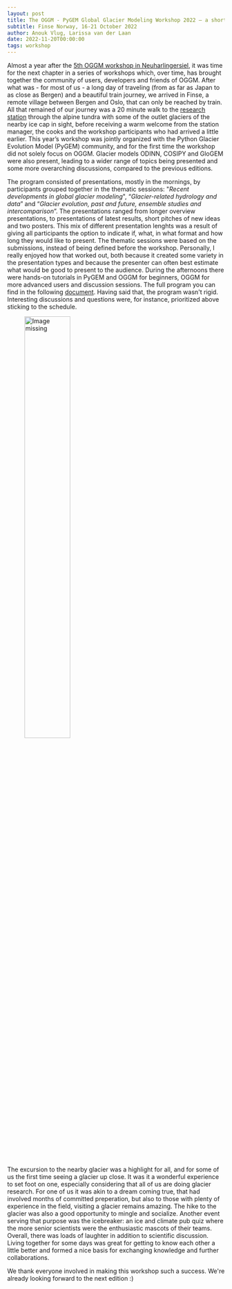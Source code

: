 ```yaml
---
layout: post
title: The OGGM - PyGEM Global Glacier Modeling Workshop 2022 – a short summary
subtitle: Finse Norway, 16-21 October 2022
author: Anouk Vlug, Larissa van der Laan
date: 2022-11-20T00:00:00
tags: workshop
---
```


Almost a year after the [5th OGGM workshop in Neuharlingersiel](https://oggm.org/2021/10/12/5th-oggm-worshop-summary/), 
it was time for the next chapter in a series of workshops which, over time, has brought together the community of users, developers and friends 
of OGGM. After what was - for most of us - a long day of traveling (from as far as Japan to as close as Bergen) and a beautiful train 
journey, we arrived in Finse, a remote village between Bergen and Oslo, that can only be reached by train. All that 
remained of our journey was a 20 minute walk to the [research station](www.finse.uio.no) through the alpine tundra 
with some of the outlet glaciers of the nearby ice cap in sight, before receiving a warm welcome from the station manager, 
the cooks and the workshop participants who had arrived a little earlier. This year’s workshop was jointly organized with 
the Python Glacier Evolution Model (PyGEM) community, and for the first time the workshop did not solely focus on OGGM. 
Glacier models ODINN, COSIPY and GloGEM were also present, leading to a wider range of topics being presented and some more 
overarching discussions, compared to the previous editions. 

The program consisted of presentations, mostly in the mornings, by participants grouped together in 
the thematic sessions: "<i>Recent developments in global glacier modeling</i>", “<i>Glacier-related hydrology and data</i>” 
and “<i>Glacier evolution, past and future, ensemble studies and intercomparison</i>”. The presentations ranged from 
longer overview presentations, to presentations of latest results, short pitches of new ideas and two posters. This mix 
of different presentation lenghts was a result of giving all participants the option to indicate if, what, in what 
format and how long they would like to present. The thematic sessions were based on the submissions, instead of 
being defined before the workshop. Personally, I really enjoyed how that worked out, both because it created some variety in the 
presentation types and because the presenter can often best estimate what would be good to present to the audience. 
During the afternoons there were hands-on tutorials in PyGEM and OGGM for beginners, OGGM for more advanced users 
and discussion sessions. The full program you can find in the following 
[document](https://github.com/OGGM/oggm.github.io/tree/master/img/blog/6st_workshop/Workshop_Program_2022.pdf). 
Having said that, the program wasn't rigid. Interesting discussions and questions were, for instance, prioritized above 
sticking to the schedule. 


<figure>
    <a href="/img/blog/6st_workshop/groupphoto.jpg" >
    <img src="/img/blog/6st_workshop/groupphoto.jpg" alt="Image missing" width="50%" />
    </a>
</figure>

The excursion to the nearby glacier was a highlight for all, and for some of us the first time seeing a glacier up close. 
It was it a wonderful experience to set foot on one, especially considering that all of us are doing glacier research. 
For one of us it was akin to a dream coming true, that had involved months of committed preperation, but also to those with 
plenty of  experience in the field, visiting a glacier remains amazing. The hike to the glacier was also a good opportunity 
to mingle and socialize. Another event serving that purpose was the icebreaker: an ice and climate pub quiz where the more 
senior scientists were the enthusiastic mascots of their teams. Overall, there was loads of laughter in addition to scientific
discussion. Living together for some days was great for getting to know each other a little better and formed a nice basis 
for exchanging knowledge and further collaborations. 

We thank everyone involved in making this workshop such a success. We're already looking forward to the next edition :)
